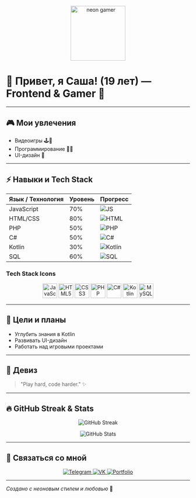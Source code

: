 <p align="center">
  <img src="https://media.giphy.com/media/xT9IgG50Fb7Mi0prBC/giphy.gif" width="150" alt="neon gamer"/>
</p>

# 👾 Привет, я Саша! (19 лет) — Frontend & Gamer 🚀

---

## 🎮 Мои увлечения
- Видеоигры 🕹️🎲
- Программирование 👨‍💻
- UI-дизайн 🎨

---

## ⚡ Навыки и Tech Stack

| Язык / Технология | Уровень | Прогресс |
|-------------------|---------|----------|
| JavaScript        | 70%     | ![JS](https://github.com/alexa-tx/alexa-tx/raw/main/bars/js.gif)      |
| HTML/CSS          | 80%     | ![HTML](https://github.com/alexa-tx/alexa-tx/raw/main/bars/htmlcss.gif)|
| PHP               | 50%     | ![PHP](https://github.com/alexa-tx/alexa-tx/raw/main/bars/php.gif)    |
| C#                | 50%     | ![C#](https://github.com/alexa-tx/alexa-tx/raw/main/bars/csharp.gif)  |
| Kotlin            | 30%     | ![Kotlin](https://github.com/alexa-tx/alexa-tx/raw/main/bars/kotlin.gif)|
| SQL               | 60%     | ![SQL](https://github.com/alexa-tx/alexa-tx/raw/main/bars/sql.gif)    |

### Tech Stack Icons
<p align="center">
  <img src="https://cdn.jsdelivr.net/gh/devicons/devicon/icons/javascript/javascript-original.svg" width="40" alt="JavaScript"/>
  <img src="https://cdn.jsdelivr.net/gh/devicons/devicon/icons/html5/html5-original.svg" width="40" alt="HTML5"/>
  <img src="https://cdn.jsdelivr.net/gh/devicons/devicon/icons/css3/css3-original.svg" width="40" alt="CSS3"/>
  <img src="https://cdn.jsdelivr.net/gh/devicons/devicon/icons/php/php-original.svg" width="40" alt="PHP"/>
  <img src="https://cdn.jsdelivr.net/gh/devicons/devicon/icons/csharp/csharp-original.svg" width="40" alt="C#"/>
  <img src="https://cdn.jsdelivr.net/gh/devicons/devicon/icons/kotlin/kotlin-original.svg" width="40" alt="Kotlin"/>
  <img src="https://cdn.jsdelivr.net/gh/devicons/devicon/icons/mysql/mysql-original.svg" width="40" alt="MySQL"/>
</p>

---

## 🚀 Цели и планы
- Углубить знания в Kotlin
- Развивать UI-дизайн
- Работать над игровыми проектами

---

## 💬 Девиз
> "Play hard, code harder." ✨

---

## 🔥 GitHub Streak & Stats

<p align="center">
  <img src="https://github-readme-streak-stats.herokuapp.com/?user=alexa-tx&theme=dark&hide_border=true" alt="GitHub Streak" />
</p>

<p align="center">
  <img src="https://github-readme-stats.vercel.app/api?username=alexa-tx&show_icons=true&theme=dark&hide_border=true" alt="GitHub Stats" />
</p>

---

## 🔗 Связаться со мной

<p align="center">
  <a href="https://t.me/areku_c" target="_blank">
    <img src="https://img.shields.io/badge/Telegram-0088cc?style=for-the-badge&logo=telegram&logoColor=white" alt="Telegram"/>
  </a>
  <a href="https://vk.com/shiorna" target="_blank">
    <img src="https://img.shields.io/badge/VK-4680c2?style=for-the-badge&logo=vkontakte&logoColor=white" alt="VK"/>
  </a>
  <a href="https://areku-portfolio.example.com" target="_blank">
    <img src="https://img.shields.io/badge/Portfolio-FF6F91?style=for-the-badge&logo=about.me&logoColor=white" alt="Portfolio"/>
  </a>
</p>

---

*Создано с неоновым стилем и любовью* 💖  

